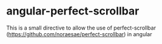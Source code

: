 angular-perfect-scrollbar
=========================

This is a small directive to allow the use of perfect-scrollbar (https://github.com/noraesae/perfect-scrollbar) in angular
